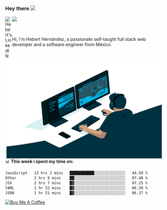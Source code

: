 ### Hey there <img src="https://media.giphy.com/media/hvRJCLFzcasrR4ia7z/giphy.gif" width="25px">
<a href="https://www.linkedin.com/in/evertcode/" target="_blank">
  <img align="left" alt="Hebert's LinkedIN" width="22px" src="https://raw.githubusercontent.com/peterthehan/peterthehan/master/assets/linkedin.svg" />
</a>

![](https://visitor-badge.glitch.me/badge?page_id=evertcode.evertcode)

<br />

Hi, i'm Hebert Hernández, a passionate self-taught full stack web developer and a software engineer from México.

<img align="right" alt="GIF" src="https://github.com/evertcode/evertcode/blob/master/code.gif?raw=true" width="500" height="320" />

📊 **This week i spent my time on:**

<!--START_SECTION:waka-->
```text
JavaScript   13 hrs 2 mins   ███████████░░░░░░░░░░░░░░   44.59 % 
Other        2 hrs 9 mins    ██░░░░░░░░░░░░░░░░░░░░░░░   07.40 % 
JSX          2 hrs 7 mins    █▓░░░░░░░░░░░░░░░░░░░░░░░   07.25 % 
YAML         1 hr 52 mins    █▓░░░░░░░░░░░░░░░░░░░░░░░   06.39 % 
JSON         1 hr 51 mins    █▓░░░░░░░░░░░░░░░░░░░░░░░   06.37 % 
```
<!--END_SECTION:waka-->

<a href="https://www.buymeacoffee.com/evertcode" target="_blank"><img src="https://cdn.buymeacoffee.com/buttons/v2/default-red.png" alt="Buy Me A Coffee" width="150" ></a>

